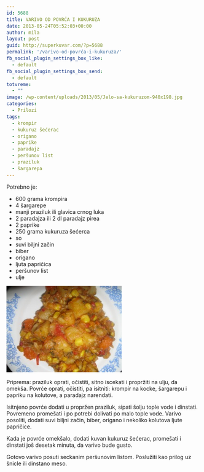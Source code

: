 ```yaml
---
id: 5688
title: VARIVO OD POVRĆA I KUKURUZA
date: 2013-05-24T05:52:03+00:00
author: mila
layout: post
guid: http://superkuvar.com/?p=5688
permalink: '/varivo-od-povrća-i-kukuruza/'
fb_social_plugin_settings_box_like:
  - default
fb_social_plugin_settings_box_send:
  - default
totvreme:
  - ""
image: /wp-content/uploads/2013/05/Jelo-sa-kukuruzom-940x198.jpg
categories:
  - Prilozi
tags:
  - krompir
  - kukuruz šećerac
  - origano
  - paprike
  - paradajz
  - peršunov list
  - praziluk
  - šargarepa
---
```

Potrebno je:

  * 600 grama krompira
  * 4 šargarepe
  * manji praziluk ili glavica crnog luka
  * 2 paradajza ili 2 dl paradajz pirea
  * 2 paprike
  * 250 grama kukuruza šećerca
  * so
  * suvi biljni začin
  * biber
  * origano
  * ljuta papričica
  * peršunov list
  * ulje

<img class="alignnone size-medium wp-image-5693" src="/wp-content/uploads/2013/05/Jelo-sa-kukuruzom-300x225.jpg" alt="Jelo sa kukuruzom" width="300" height="225" /> 

Priprema: praziluk oprati, očistiti, sitno iscekati i propržiti na ulju, da omekša. Povrće oprati, očistiti, pa isitniti: krompir na kocke, šargarepu i papriku na kolutove, a paradajz narendati.

Isitnjeno povrće dodati u propržen praziluk, sipati šolju tople vode i dinstati. Povremeno promešati i po potrebi dolivati po malo tople vode. Varivo posoliti, dodati suvi biljni začin, biber, origano i nekoliko kolutova ljute papričice.

Kada je povrće omekšalo, dodati kuvan kukuruz šećerac, promešati i dinstati još desetak minuta, da varivo bude gusto.

Gotovo varivo posuti seckanim peršunovim listom. Poslužiti kao prilog uz šnicle ili dinstano meso.